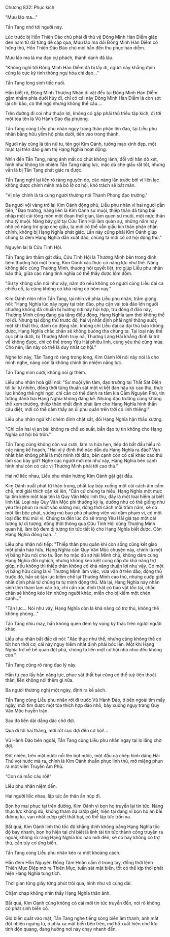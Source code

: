 




Chương 832: Phục kích


"Mưu lão ma..."

Tần Tang nhớ tới người này.

Lúc trước bị Hồn Thiên Đảo chủ phái đi thủ vệ Đông Minh Hàn Diễm giáp đen nam tử đã từng đề cập qua, Mưu lão ma đối Đông Minh Hàn Diễm có hứng thú, Hồn Thiên Đảo Đảo chủ mời hắn đến thu phục hàn diễm.

Mưu lão ma là ma đạo cự phách, thành danh đã lâu.

"Không nghĩ tới Đông Minh Hàn Diễm đã bị lấy đi, người này khẳng định cũng là cực kỳ tinh thông ngự hỏa chi đạo..."

Tần Tang lòng sinh tiếc nuối.

Hắn biết rõ, Đông Minh Thượng Nhân di vật đều tại Đông Minh Hàn Diễm gặm nhấm phía dưới hủy đi, chỉ có cái này Đông Minh Hàn Diễm là còn sót lại chí bảo, có thể ngộ nhưng không thể cầu....

Trên đường đi coi như thuận lợi, không có gặp phải thú triều tập kích, đi tới một tòa tên là Vũ Hành Đảo địa phương.

Tần Tang cùng Liễu phu nhân ngụy trang thân phận lên đảo, tại Liễu phu nhân bằng hữu yểm hộ phía dưới, tiến vào trong thành.

Người này cũng là tên nữ tu, tên gọi Kim Oánh, tướng mạo xinh đẹp, một mực tại trên đảo giám thị Hạng Nghĩa hoạt động.

Nhìn đến Tần Tang, nàng ánh mắt có chút không lành, đối với hắn dò xét, hình như không tín nhiệm Tần Tang năng lực, mặc dù che giấu rất tốt, nhưng vẫn là bị Tần Tang phát giác ra được.

Tần Tang nghĩ lại liền rõ ràng nguyên do, các nàng lần trước bởi vì liên lạc không được chính mình mà bỏ lỡ cơ hội, khó trách sẽ bất mãn.

"Vị này chính là ta cùng ngươi thường nói Thanh Phong đạo trưởng."

Ba người vội vàng trở lại Kim Oánh động phủ, Liễu phu nhân vì hai người dẫn tiến, "Đạo trưởng, nàng liền là Kim Oánh sư muội, thiếp thân đã từng bái nhập một cái tông môn một đoạn thời gian, làm quen sư muội, một mực thân như tỷ muội. Nàng bây giờ tại Cửu Tinh Hội làm quản sự, những năm này nhờ có nàng trợ giúp che giấu, ta mới có thể vẫn giấu kín thân phận chân chính, không bị Hạng Nghĩa phát giác. Lần này cũng phải Kim Oánh giúp chúng ta đem Hạng Nghĩa dẫn xuất đảo, chúng ta mới có cơ hội động thủ."

Nguyên lai là Cửu Tinh Hội.

Tần Tang âm thầm gật đầu, Cửu Tinh Hội là Thương Minh bên trong đỉnh tiêm thương hội một trong, Kim Oánh xác thực có năng lực như thế. Nàng không tiếc cùng Thương Minh, thương hội quyết liệt, trợ giúp Liễu phu nhân báo thù, giữa các nàng tình nghĩa có thể thấy được lốm đốm.

"Sư tỷ không cần nói như vậy, năm đó nếu không có ngươi cùng Liễu đại ca chiếu cố, ta cũng không có khả năng có hôm nay."

Kim Oánh nhìn nhìn Tần Tang, lại nhìn về phía Liễu phu nhân, trầm giọng nói: "Hạng Nghĩa lúc này ngay tại trên đảo, phụ cận vài toà đảo lớn người chưởng khống đã chuẩn bị hướng nơi này hội hợp, trú đóng ở đảo này, Thương Minh cũng đang gia tăng điều động, Hạng Nghĩa tạm thời không thể rời đi. Nhưng tại động thủ trước đó, hai vị nhất định phải nghĩ thông suốt, một khi thất thủ, đánh cỏ động rắn, không chỉ Liễu đại ca đại thù báo không được, Hạng Nghĩa chắc chắn sẽ không buông tha chúng ta. Tại loại này thế cục phía dưới, bị Thương Minh truy nã, Thương Lãng Hải khẳng định là trở về không được, chỉ có thể trong Yêu Hải phiêu linh, cùng yêu thú cùng múa. Cho nên, lần này có thể là duy nhất cơ hội."

Nghe lời này, Tần Tang rõ ràng trong lòng, Kim Oánh lời nói này nói là cho mình nghe, nàng còn là không chính tín nhiệm năng lực.

Tần Tang mỉm cười, không nói gì thêm.

Liễu phu nhân hoà giải nói: "Sư muội yên tâm, đạo trưởng tại Thất Sát Điện tới lui tự nhiên, đồng thời từng thuấn sát một vị kết đan hậu kỳ cao thủ, thực lực không thể nghi ngờ, chỉ cần có thể đánh ra tấm kia Cấm Nguyên Phù, tin tưởng đánh bại Hạng Nghĩa không đáng kể. Nhưng đạo trưởng cũng không thể xem thường, thiếp thân nhất định phải làm cho Hạng Nghĩa hình thần câu diệt, mới có thể cảm thấy an ủi phu quân trên trời có linh thiêng!"

Liễu phu nhân ngữ khí chém đinh chặt sắt, đối Hạng Nghĩa hận thấu xương.

"Chỉ cần hai vị an bài không ra chỗ sơ suất, bần đạo tự tin không cho Hạng Nghĩa cơ hội bỏ trốn."

Tần Tang cũng không còn vui cười, làm ra hứa hẹn, tiếp đó bắt đầu hiểu rõ các nàng kế hoạch, "Hai vị ý định thế nào dẫn dụ Hạng Nghĩa ra đảo? Vạn nhất hắn không phải là một mình rời đảo, bên cạnh còn có cái khác cao thủ làm sao bây giờ? Nghe các ngươi mới nói như vậy, Hạng Nghĩa bên cạnh hình như còn có các vị Thương Minh phái tới cao thủ."

Hai nữ liếc nhau, Liễu phu nhân hướng Kim Oánh gật gật đầu.

Kim Oánh xuất phát từ thận trọng, phất tay bày xuống một cái cách âm cấm chế, mới giải thích cặn kẽ lên, "Căn cứ chúng ta hiểu, Hạng Nghĩa một mực tại tìm kiếm một loại tên là Quy Văn Mộc linh thụ, đây là một loại hiếm ai biết linh tài. Loại này Quy Văn Mộc phi thường kỳ lạ, dường như có thể giống như yêu thú phun ra nuốt vào sương mù, đồng thời cách mỗi trăm năm, sẽ có một lần bộc phát, sương mù bao phủ phương viên vài dặm phạm vi, có một loại đặc thù mùi vị. Chúng ta đến lúc đó sẽ trong Yêu Hải giả tạo một cái tương tự dị tượng, đồng thời thông qua Cửu Tinh Hội cùng Thương Minh quan hệ, làm bộ đem dị tượng tin tức tiết lộ cho Hạng Nghĩa biết được. Còn Hạng Nghĩa đồng bạn..."

Liễu phu nhân nói tiếp: "Thiếp thân phu quân khi còn sống cũng kết giao một phần hảo hữu, Hạng Nghĩa cần Quy Văn Mộc chuyện này, chính là một vị bằng hữu nói cho ta. Bọn họ mặc dù sợ hãi Minh chủ, không dám cùng Hạng Nghĩa đối nghịch, nhưng không keo kiệt cung cấp đủ khả năng trợ giúp, nếu không thì thiếp thân không có khả năng thuận lợi như vậy. Có một vị bằng hữu cũng là vì Thương Minh làm việc, vừa vặn ở trên đảo, động thủ trước đó, hắn sẽ tận lực kiềm chế lại Thương Minh cao thủ, nhưng cướp giết nhất định phải từ chúng ta tự mình động thủ. Mà lại, Hạng Nghĩa này nhân sinh tính tham lam xảo trá, chỉ cần xác định thật có bảo vật tồn tại, chắc chắn sẽ không kéo lên những người khác, miễn cho bị kiếm một chén canh..."

"Tận lực... Nói như vậy, Hạng Nghĩa còn là khả năng có trợ thủ, không thể không phòng..."

Tần Tang nhíu mày, hắn không quen đem hy vọng ký thác trên người người khác.

Liễu phu nhân bất đắc dĩ nói: "Xác thực như thế, nhưng cũng không thể có tốt hơn thời cơ, cái này nguy hiểm nhất định phải bốc lên. Một khi Hạng Nghĩa trở về bế quan đột phá, chúng ta liền một cơ hội nhỏ nhoi đều không còn."

Tần Tang cũng rõ ràng đạo lý này.

Hắn tự cao lấy hắn năng lực, phục sát thất bại cũng có thể tuỳ tiện thoát thân, liền không nói thêm gì nữa.

Ba người thương nghị một ngày, định ra kế sách.

Tần Tang cùng Liễu phu nhân rời đi trước Vũ Hành Đảo, ở bên ngoài tìm mấy ngày, mới tìm được một tòa thích hợp đảo nhỏ, bày xuống ngụy trang Quy Văn Mộc huyễn trận.

Sau đó liền dài dằng dặc chờ đợi.

Qua đi tới hai tháng, mới rốt cục đợi đến cơ hội!...

Vũ Hành Đảo bên ngoài, Tần Tang cùng Liễu phu nhân ngay tại lo lắng chờ đợi.

Đột nhiên, trên mặt nước nổi lên bọt nước, một đầu cá chép hình dáng Hải Thú vọt nước mà ra, chính là Kim Oánh thuần phục linh thú, mở miệng phun ra một viên Truyền Âm Phù.

"Con cá mắc câu rồi!"

Liễu phu nhân niệm đến.

Hai người liếc nhau, lập tức ẩn thân ẩn núp đi.

Bọn họ mai phục tại trên đường, Kim Oánh vì bọn họ truyền lại tin tức. Nàng thực lực không đủ, không tham dự cướp giết, hiện tại đang vì bọn họ an bài đường lui, vạn nhất cướp giết thất bại, có thể lập tức trốn xa.

Bất quá, Kim Oánh linh thú tốc độ khẳng định không bằng Hạng Nghĩa tốc độ bay nhanh, bọn họ hiện tại chỉ biết là linh tài tin tức thành công truyền ra ngoài, không rõ ràng Hạng Nghĩa lúc nào mới đến, sẽ có hay không có trợ thủ, cần tùy cơ ứng biến.

Tần Tang cùng Liễu phu nhân kéo ra một khoảng cách.

Hắn đem Hỗn Nguyên Đồng Tâm Hoàn cầm ở trong tay, đồng thời lệnh Thiên Mục Điệp mở ra Thiên Mục, tuần sát mặt biển, tốt có thể kịp thời phát hiện Hạng Nghĩa tung tích.

Thời gian từng giây từng phút trôi qua, hình như vô cùng dài.

Chậm chạp không nhìn thấy Hạng Nghĩa thân ảnh.

Bất quá, Kim Oánh cũng không có cái mới tin tức truyền đến, nói rõ không có phát sinh biến cố.

Gió biển quất vào mặt, Tần Tang nghe tiếng sóng biển âm thanh, ánh mắt đột nhiên ngưng tụ, ở phía xa mặt biển bên trên, mơ hồ xuất hiện như lưu tinh độn quang, đang hướng nơi này chạy nhanh đến.





